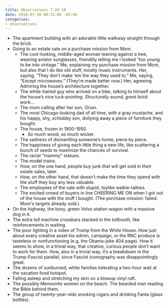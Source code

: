 ```yaml
---
title: Observations 7-28-18
date: 2018-07-30 00:35:00 -05:00
categories:
- observations
---
```


- The apartment building with an adorable little walkway straight through the brick.
- Going to an estate sale on a purchase mission from Mom.
	- The cool-looking, middle-aged woman leaning against a tree, wearing aviator sunglasses, friendlily telling me I looked “too young to be into vintage.” Me, explaining my purchase mission from Mom, but also that I do like old stuff, mostly music instruments. Her, saying, “They don’t make ‘em the way they used to.” Me, saying, “Except microwaves.” (They’re made better now.) Her, agreeing. Admiring the house’s architecture together.
	- The white-haired guy who arrived on a bike, talking to himself about the house’s nice tuck-pointing. *Structurally sound, great brick work…*
	- The mom calling after her son, Orion.
	- The most Chicago-looking dad of all time, with a gray mustache, and his happy, shy, schlubby son, dollying away a piece of furniture they bought.
	- The house, frozen in 1900-1950.
		- So much wood, so much wicker.
	- The sadness of dismantling someone’s home, piece by piece.
	- The happiness of giving each little thing a new life, like scattering a bunch of seeds to maximize the chances of survival.
	- The racist “mammy” statues.
	- The model trains.
	- How, on the one hand, people buy junk that will get sold in *their* estate sales, later.
	- How, on the other hand, that doesn’t make the time they spend with the stuff they buy any less valuable.
	- The employees of the sale with stupid, toylike walkie-talkies.
	- The excited crowd of buyers in line CHEERING ME ON when I got out of the house with the stuff I bought. (The purchase mission: failed. Mom's targets already sold.)
- On the highway, the boxy, green Volvo station wagon with a massive dog in it.
- The extra toll machine crossbars stacked in the tollbooth, like reinforcements in waiting.
- The poor lighting in a video of Trump from the White House. How just about every creative asset his admin, campaign, or the RNC produce is tasteless or nonfunctioning (e.g. the Obama-joke 404 page). How it seems to show, in a trivial way, that creative, curious people don’t want to work for them. How, also in a trivial way, it’s a breakdown in the Trump-Fascist parallel, since Fascist iconography was disappointingly great.
- The dozens of sunburned, white families tolerating a two-hour wait at the vacation food hotspot.
- Falling asleep and stretching my skin on a blowup vinyl raft.
- The possibly Mennonite women on the beach. The bearded man reading the Bible behind them.
- The group of twenty-year-olds smoking cigars and drinking Fanta (glass bottles).